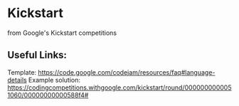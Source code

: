 # Kickstart
from Google's Kickstart competitions

## Useful Links:

Template: https://code.google.com/codejam/resources/faq#language-details
Example solution: https://codingcompetitions.withgoogle.com/kickstart/round/0000000000051060/00000000000588f4#
